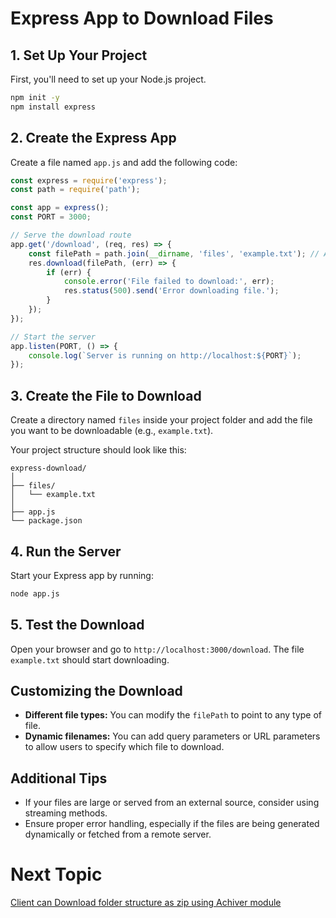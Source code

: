 # Express App to Download Files

## 1. Set Up Your Project
First, you'll need to set up your Node.js project.

```bash
npm init -y
npm install express
```

## 2. Create the Express App
Create a file named `app.js` and add the following code:

```javascript
const express = require('express');
const path = require('path');

const app = express();
const PORT = 3000;

// Serve the download route
app.get('/download', (req, res) => {
    const filePath = path.join(__dirname, 'files', 'example.txt'); // Adjust the path and filename as needed
    res.download(filePath, (err) => {
        if (err) {
            console.error('File failed to download:', err);
            res.status(500).send('Error downloading file.');
        }
    });
});

// Start the server
app.listen(PORT, () => {
    console.log(`Server is running on http://localhost:${PORT}`);
});
```

## 3. Create the File to Download
Create a directory named `files` inside your project folder and add the file you want to be downloadable (e.g., `example.txt`).

Your project structure should look like this:

```
express-download/
│
├── files/
│   └── example.txt
│
├── app.js
└── package.json
```

## 4. Run the Server
Start your Express app by running:

```bash
node app.js
```

## 5. Test the Download
Open your browser and go to `http://localhost:3000/download`. The file `example.txt` should start downloading.

## Customizing the Download
- **Different file types:** You can modify the `filePath` to point to any type of file.
- **Dynamic filenames:** You can add query parameters or URL parameters to allow users to specify which file to download.

## Additional Tips
- If your files are large or served from an external source, consider using streaming methods.
- Ensure proper error handling, especially if the files are being generated dynamically or fetched from a remote server.

# Next Topic

[Client can Download folder structure as zip using Achiver module](../17-Files-Download-in-Zip/README.md)
